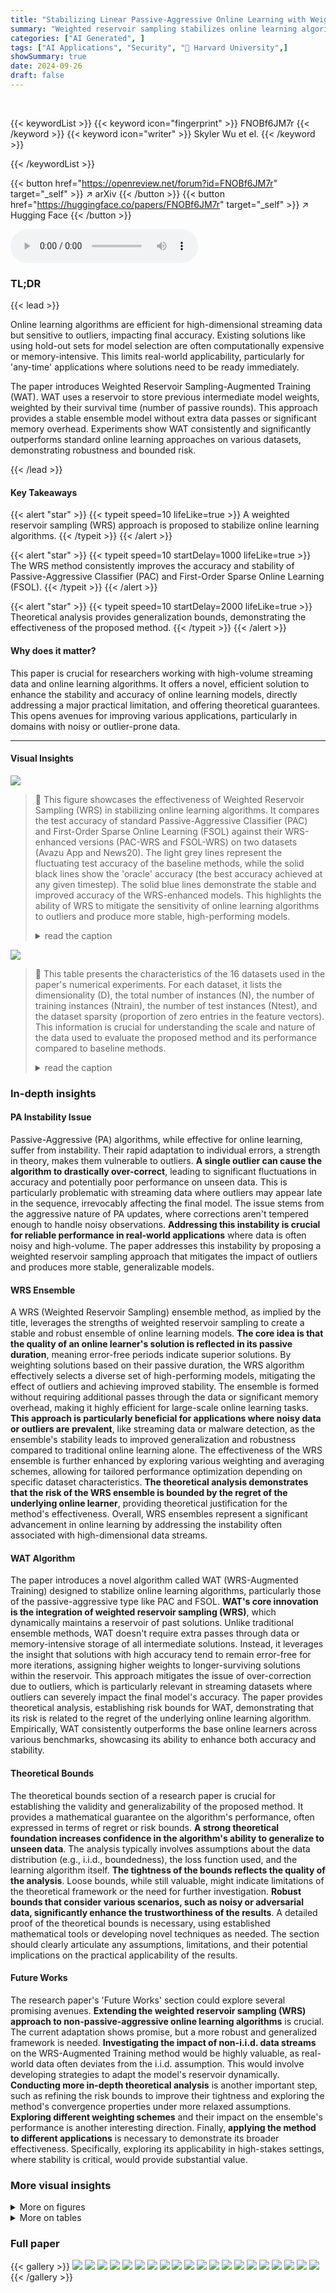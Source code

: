 ```yaml
---
title: "Stabilizing Linear Passive-Aggressive Online Learning with Weighted Reservoir Sampling"
summary: "Weighted reservoir sampling stabilizes online learning algorithms by creating a robust ensemble of intermediate solutions, significantly improving accuracy and mitigating sensitivity to outliers."
categories: ["AI Generated", ]
tags: ["AI Applications", "Security", "🏢 Harvard University",]
showSummary: true
date: 2024-09-26
draft: false
---
```


<br>

{{< keywordList >}}
{{< keyword icon="fingerprint" >}} FNOBf6JM7r {{< /keyword >}}
{{< keyword icon="writer" >}} Skyler Wu et el. {{< /keyword >}}
 
{{< /keywordList >}}

{{< button href="https://openreview.net/forum?id=FNOBf6JM7r" target="_self" >}}
↗ arXiv
{{< /button >}}
{{< button href="https://huggingface.co/papers/FNOBf6JM7r" target="_self" >}}
↗ Hugging Face
{{< /button >}}



<audio controls>
    <source src="https://ai-paper-reviewer.com/FNOBf6JM7r/podcast.wav" type="audio/wav">
    Your browser does not support the audio element.
</audio>


### TL;DR


{{< lead >}}

Online learning algorithms are efficient for high-dimensional streaming data but sensitive to outliers, impacting final accuracy.  Existing solutions like using hold-out sets for model selection are often computationally expensive or memory-intensive. This limits real-world applicability, particularly for 'any-time' applications where solutions need to be ready immediately.

The paper introduces Weighted Reservoir Sampling-Augmented Training (WAT). WAT uses a reservoir to store previous intermediate model weights, weighted by their survival time (number of passive rounds).  This approach provides a stable ensemble model without extra data passes or significant memory overhead.  Experiments show WAT consistently and significantly outperforms standard online learning approaches on various datasets, demonstrating robustness and bounded risk.

{{< /lead >}}


#### Key Takeaways

{{< alert "star" >}}
{{< typeit speed=10 lifeLike=true >}} A weighted reservoir sampling (WRS) approach is proposed to stabilize online learning algorithms. {{< /typeit >}}
{{< /alert >}}

{{< alert "star" >}}
{{< typeit speed=10 startDelay=1000 lifeLike=true >}} The WRS method consistently improves the accuracy and stability of Passive-Aggressive Classifier (PAC) and First-Order Sparse Online Learning (FSOL). {{< /typeit >}}
{{< /alert >}}

{{< alert "star" >}}
{{< typeit speed=10 startDelay=2000 lifeLike=true >}} Theoretical analysis provides generalization bounds, demonstrating the effectiveness of the proposed method. {{< /typeit >}}
{{< /alert >}}

#### Why does it matter?
This paper is crucial for researchers working with high-volume streaming data and online learning algorithms.  It offers a novel, efficient solution to enhance the stability and accuracy of online learning models, directly addressing a major practical limitation, and offering theoretical guarantees. This opens avenues for improving various applications, particularly in domains with noisy or outlier-prone data.

------
#### Visual Insights



![](https://ai-paper-reviewer.com/FNOBf6JM7r/figures_1_1.jpg)

> 🔼 This figure showcases the effectiveness of Weighted Reservoir Sampling (WRS) in stabilizing online learning algorithms.  It compares the test accuracy of standard Passive-Aggressive Classifier (PAC) and First-Order Sparse Online Learning (FSOL) against their WRS-enhanced versions (PAC-WRS and FSOL-WRS) on two datasets (Avazu App and News20). The light grey lines represent the fluctuating test accuracy of the baseline methods, while the solid black lines show the 'oracle' accuracy (the best accuracy achieved at any given timestep).  The solid blue lines demonstrate the stable and improved accuracy of the WRS-enhanced models. This highlights the ability of WRS to mitigate the sensitivity of online learning algorithms to outliers and produce more stable, high-performing models.
> <details>
> <summary>read the caption</summary>
> Figure 1: Test accuracies (y-axis) over timestep (x-axis) for PAC-WRS and FSOL-WRS on Avazu (App) and News20. Light grey lines: test accuracies of the baseline methods PAC or FSOL - at each timestep. Solid black lines: test accuracies of the 'oracle' models, computed as the cumulative maximum of the baselines. Solid blue lines: test accuracies of WRS-enhanced models. Note massive fluctuations of grey lines and stability of blue lines. All variants shown are using standard sampling weights for WRS, with simple-averaging.
> </details>





![](https://ai-paper-reviewer.com/FNOBf6JM7r/tables_6_1.jpg)

> 🔼 This table presents the characteristics of the 16 datasets used in the paper's numerical experiments.  For each dataset, it lists the dimensionality (D), the total number of instances (N), the number of training instances (Ntrain), the number of test instances (Ntest), and the dataset sparsity (proportion of zero entries in the feature vectors).  This information is crucial for understanding the scale and nature of the data used to evaluate the proposed method and its performance compared to baseline methods.
> <details>
> <summary>read the caption</summary>
> Table 1: Sizes, dimensions, and sparsities of all datasets used for numerical experiments.
> </details>





### In-depth insights


#### PA Instability Issue
Passive-Aggressive (PA) algorithms, while effective for online learning, suffer from instability.  Their rapid adaptation to individual errors, a strength in theory, makes them vulnerable to outliers.  **A single outlier can cause the algorithm to drastically over-correct**, leading to significant fluctuations in accuracy and potentially poor performance on unseen data. This is particularly problematic with streaming data where outliers may appear late in the sequence, irrevocably affecting the final model. The issue stems from the aggressive nature of PA updates, where corrections aren't tempered enough to handle noisy observations.  **Addressing this instability is crucial for reliable performance in real-world applications** where data is often noisy and high-volume.  The paper addresses this instability by proposing a weighted reservoir sampling approach that mitigates the impact of outliers and produces more stable, generalizable models.

#### WRS Ensemble
A WRS (Weighted Reservoir Sampling) ensemble method, as implied by the title, leverages the strengths of weighted reservoir sampling to create a stable and robust ensemble of online learning models.  **The core idea is that the quality of an online learner's solution is reflected in its passive duration**, meaning error-free periods indicate superior solutions.  By weighting solutions based on their passive duration, the WRS algorithm effectively selects a diverse set of high-performing models, mitigating the effect of outliers and achieving improved stability. The ensemble is formed without requiring additional passes through the data or significant memory overhead, making it highly efficient for large-scale online learning tasks. **This approach is particularly beneficial for applications where noisy data or outliers are prevalent**, like streaming data or malware detection, as the ensemble's stability leads to improved generalization and robustness compared to traditional online learning alone.  The effectiveness of the WRS ensemble is further enhanced by exploring various weighting and averaging schemes, allowing for tailored performance optimization depending on specific dataset characteristics.  **The theoretical analysis demonstrates that the risk of the WRS ensemble is bounded by the regret of the underlying online learner**, providing theoretical justification for the method's effectiveness.  Overall, WRS ensembles represent a significant advancement in online learning by addressing the instability often associated with high-dimensional data streams.

#### WAT Algorithm
The paper introduces a novel algorithm called WAT (WRS-Augmented Training) designed to stabilize online learning algorithms, particularly those of the passive-aggressive type like PAC and FSOL.  **WAT's core innovation is the integration of weighted reservoir sampling (WRS)**, which dynamically maintains a reservoir of past solutions. Unlike traditional ensemble methods, WAT doesn't require extra passes through data or memory-intensive storage of all intermediate solutions. Instead, it leverages the insight that solutions with high accuracy tend to remain error-free for more iterations, assigning higher weights to longer-surviving solutions within the reservoir.  This approach mitigates the issue of over-correction due to outliers, which is particularly relevant in streaming datasets where outliers can severely impact the final model's accuracy. The paper provides theoretical analysis, establishing risk bounds for WAT, demonstrating that its risk is related to the regret of the underlying online learning algorithm. Empirically, WAT consistently outperforms the base online learners across various benchmarks, showcasing its ability to enhance both accuracy and stability.

#### Theoretical Bounds
The theoretical bounds section of a research paper is crucial for establishing the validity and generalizability of the proposed method.  It provides a mathematical guarantee on the algorithm's performance, often expressed in terms of regret or risk bounds.  **A strong theoretical foundation increases confidence in the algorithm's ability to generalize to unseen data**.  The analysis typically involves assumptions about the data distribution (e.g., i.i.d., boundedness), the loss function used, and the learning algorithm itself.  **The tightness of the bounds reflects the quality of the analysis**.  Loose bounds, while still valuable, might indicate limitations of the theoretical framework or the need for further investigation.  **Robust bounds that consider various scenarios, such as noisy or adversarial data, significantly enhance the trustworthiness of the results**. A detailed proof of the theoretical bounds is necessary, using established mathematical tools or developing novel techniques as needed. The section should clearly articulate any assumptions, limitations, and their potential implications on the practical applicability of the results.

#### Future Works
The research paper's 'Future Works' section could explore several promising avenues.  **Extending the weighted reservoir sampling (WRS) approach to non-passive-aggressive online learning algorithms** is crucial. The current adaptation shows promise, but a more robust and generalized framework is needed.  **Investigating the impact of non-i.i.d. data streams** on the WRS-Augmented Training method would be highly valuable, as real-world data often deviates from the i.i.d. assumption.  This would involve developing strategies to adapt the model's reservoir dynamically.  **Conducting more in-depth theoretical analysis** is another important step, such as refining the risk bounds to improve their tightness and exploring the method's convergence properties under more relaxed assumptions.   **Exploring different weighting schemes** and their impact on the ensemble's performance is another interesting direction.  Finally, **applying the method to different applications** is necessary to demonstrate its broader effectiveness.  Specifically, exploring its applicability in high-stakes settings, where stability is critical, would provide substantial value.


### More visual insights

<details>
<summary>More on figures
</summary>


![](https://ai-paper-reviewer.com/FNOBf6JM7r/figures_7_1.jpg)

> 🔼 This figure visualizes the effectiveness of Weighted Reservoir Sampling (WRS) in stabilizing online learning algorithms.  It shows test accuracy over time for Passive-Aggressive Classifier (PAC) and First-Order Sparse Online Learning (FSOL), with and without WRS. The light grey lines represent the fluctuating accuracy of the standard PAC and FSOL, while the solid blue lines showcase the significantly improved stability achieved by incorporating WRS. The black lines indicate an 'oracle' model, representing the best possible accuracy at each timestep.  The results demonstrate that WRS produces consistently high accuracy, even outperforming the oracle.
> <details>
> <summary>read the caption</summary>
> Figure 1: Test accuracies (y-axis) over timestep (x-axis) for PAC-WRS and FSOL-WRS on Avazu (App) and News20. Light grey lines: test accuracies of the baseline methods PAC or FSOL - at each timestep. Solid black lines: test accuracies of the 'oracle' models, computed as the cumulative maximum of the baselines. Solid blue lines: test accuracies of WRS-enhanced models. Note massive fluctuations of grey lines and stability of blue lines. All variants shown are using standard sampling weights for WRS, with simple-averaging.
> </details>



![](https://ai-paper-reviewer.com/FNOBf6JM7r/figures_8_1.jpg)

> 🔼 This figure shows the test accuracy over time for four different online learning methods: PAC, FSOL, PAC-WRS, and FSOL-WRS.  The light grey lines represent the accuracy of the baseline methods (PAC and FSOL) at each timestep, which fluctuate significantly. The solid black lines show the accuracy of 'oracle' models, which always choose the best performing model at each timestep. The blue lines display the accuracy of the models incorporating the weighted reservoir sampling technique (WRS). As shown in the figure, the WRS-enhanced models (blue lines) demonstrate significantly more stable accuracy than the baseline methods, highlighting the effectiveness of WRS in stabilizing online learning algorithms.
> <details>
> <summary>read the caption</summary>
> Figure 1: Test accuracies (y-axis) over timestep (x-axis) for PAC-WRS and FSOL-WRS on Avazu (App) and News20. Light grey lines: test accuracies of the baseline methods PAC or FSOL - at each timestep. Solid black lines: test accuracies of the 'oracle' models, computed as the cumulative maximum of the baselines. Solid blue lines: test accuracies of WRS-enhanced models. Note massive fluctuations of grey lines and stability of blue lines. All variants shown are using standard sampling weights for WRS, with simple-averaging.
> </details>



![](https://ai-paper-reviewer.com/FNOBf6JM7r/figures_8_2.jpg)

> 🔼 This figure compares the test accuracy of the Passive-Aggressive Classifier (PAC) and First-Order Sparse Online Learning (FSOL) algorithms with and without the proposed Weighted Reservoir Sampling (WRS) method.  The light grey lines show the test accuracy at each timestep for the baseline algorithms (PAC and FSOL). The solid black lines represent the 'oracle' accuracy, which is the cumulative maximum accuracy of the baseline methods. The solid blue lines show the test accuracy of the algorithms enhanced with the WRS method. The figure highlights the significant stability improvement achieved by WRS, especially when compared to the fluctuating performance of the baseline methods.
> <details>
> <summary>read the caption</summary>
> Figure 1: Test accuracies (y-axis) over timestep (x-axis) for PAC-WRS and FSOL-WRS on Avazu (App) and News20. Light grey lines: test accuracies of the baseline methods PAC or FSOL - at each timestep. Solid black lines: test accuracies of the 'oracle' models, computed as the cumulative maximum of the baselines. Solid blue lines: test accuracies of WRS-enhanced models. Note massive fluctuations of grey lines and stability of blue lines. All variants shown are using standard sampling weights for WRS, with simple-averaging.
> </details>



![](https://ai-paper-reviewer.com/FNOBf6JM7r/figures_20_1.jpg)

> 🔼 This figure displays the test accuracy of the Passive-Aggressive Classifier (PAC) and First-Order Sparse Online Learning (FSOL) algorithms, both with and without the Weighted Reservoir Sampling (WRS) enhancement, on the Avazu app and News20 datasets. The light grey lines show the test accuracy at each timestep for the baseline algorithms.  The solid black lines represent the 'oracle' model, which at each timestep reflects the best performance achieved so far by the baseline models. The solid blue lines display the test accuracy of the WRS-enhanced models. The key observation is the significant fluctuation in test accuracy for the baseline methods (grey lines) compared to the stability of the WRS-enhanced models (blue lines). This illustrates the stabilizing effect of WRS.
> <details>
> <summary>read the caption</summary>
> Figure 1: Test accuracies (y-axis) over timestep (x-axis) for PAC-WRS and FSOL-WRS on Avazu (App) and News20. Light grey lines: test accuracies of the baseline methods PAC or FSOL - at each timestep. Solid black lines: test accuracies of the 'oracle' models, computed as the cumulative maximum of the baselines. Solid blue lines: test accuracies of WRS-enhanced models. Note massive fluctuations of grey lines and stability of blue lines. All variants shown are using standard sampling weights for WRS, with simple-averaging.
> </details>



![](https://ai-paper-reviewer.com/FNOBf6JM7r/figures_22_1.jpg)

> 🔼 This figure compares the performance of the Passive-Aggressive Classifier (PAC) and First-Order Sparse Online Learning (FSOL) algorithms with and without the proposed Weighted Reservoir Sampling (WRS) method.  It shows test accuracy plotted against timestep for the Avazu (App) and News20 datasets. The light grey lines represent the baseline algorithms (PAC and FSOL), highlighting their significant fluctuations in accuracy. The solid black lines represent an 'oracle' model that always selects the best accuracy up to that timestep, while the solid blue lines show the performance of the algorithms augmented with the WRS method. The figure clearly illustrates how the WRS method stabilizes the accuracy of the online learning algorithms, making them less sensitive to noisy observations.
> <details>
> <summary>read the caption</summary>
> Figure 1: Test accuracies (y-axis) over timestep (x-axis) for PAC-WRS and FSOL-WRS on Avazu (App) and News20. Light grey lines: test accuracies of the baseline methods PAC or FSOL - at each timestep. Solid black lines: test accuracies of the 'oracle' models, computed as the cumulative maximum of the baselines. Solid blue lines: test accuracies of WRS-enhanced models. Note massive fluctuations of grey lines and stability of blue lines. All variants shown are using standard sampling weights for WRS, with simple-averaging.
> </details>



![](https://ai-paper-reviewer.com/FNOBf6JM7r/figures_23_1.jpg)

> 🔼 This figure shows the test accuracy over time for the Passive-Aggressive Classifier (PAC) and First-Order Sparse Online Learning (FSOL) algorithms, both with and without the Weighted Reservoir Sampling (WRS) enhancement.  The light grey lines represent the accuracy of the standard PAC and FSOL algorithms, which fluctuate significantly due to sensitivity to outliers. The solid black lines show an 'oracle' model, representing the best accuracy at each timestep.  The solid blue lines illustrate the WRS-enhanced models (PAC-WRS and FSOL-WRS), which are significantly more stable, demonstrating the effectiveness of the proposed method in mitigating the impact of noisy data.
> <details>
> <summary>read the caption</summary>
> Figure 1: Test accuracies (y-axis) over timestep (x-axis) for PAC-WRS and FSOL-WRS on Avazu (App) and News20. Light grey lines: test accuracies of the baseline methods PAC or FSOL - at each timestep. Solid black lines: test accuracies of the 'oracle' models, computed as the cumulative maximum of the baselines. Solid blue lines: test accuracies of WRS-enhanced models. Note massive fluctuations of grey lines and stability of blue lines. All variants shown are using standard sampling weights for WRS, with simple-averaging.
> </details>



![](https://ai-paper-reviewer.com/FNOBf6JM7r/figures_24_1.jpg)

> 🔼 This figure shows the test accuracy over time for the Passive-Aggressive Classifier (PAC) and First-Order Sparse Online Learning (FSOL) algorithms, both with and without the proposed Weighted Reservoir Sampling (WRS) method.  The light grey lines represent the accuracy of the standard PAC and FSOL algorithms, showing significant fluctuations. The solid black lines represent an 'oracle' model, which always picks the best accuracy achieved up to that point in time. The solid blue lines represent the accuracy of the algorithms using WRS, demonstrating a much more stable performance. The figure highlights the effectiveness of WRS in stabilizing the online learning process.
> <details>
> <summary>read the caption</summary>
> Figure 1: Test accuracies (y-axis) over timestep (x-axis) for PAC-WRS and FSOL-WRS on Avazu (App) and News20. Light grey lines: test accuracies of the baseline methods PAC or FSOL - at each timestep. Solid black lines: test accuracies of the 'oracle' models, computed as the cumulative maximum of the baselines. Solid blue lines: test accuracies of WRS-enhanced models. Note massive fluctuations of grey lines and stability of blue lines. All variants shown are using standard sampling weights for WRS, with simple-averaging.
> </details>



![](https://ai-paper-reviewer.com/FNOBf6JM7r/figures_25_1.jpg)

> 🔼 This figure compares the performance of the Passive-Aggressive Classifier (PAC) and First-Order Sparse Online Learning (FSOL) algorithms with and without the proposed Weighted Reservoir Sampling (WRS) approach on two datasets: Avazu (App) and News20.  The light grey lines show the fluctuating test accuracies of the original PAC and FSOL algorithms over time. The solid black lines represent the 'oracle' accuracy, which is the highest accuracy achieved up to each time point. The blue lines depict the results obtained by incorporating WRS, which demonstrates significantly more stable performance and higher overall accuracy.
> <details>
> <summary>read the caption</summary>
> Figure 1: Test accuracies (y-axis) over timestep (x-axis) for PAC-WRS and FSOL-WRS on Avazu (App) and News20. Light grey lines: test accuracies of the baseline methods PAC or FSOL - at each timestep. Solid black lines: test accuracies of the 'oracle' models, computed as the cumulative maximum of the baselines. Solid blue lines: test accuracies of WRS-enhanced models. Note massive fluctuations of grey lines and stability of blue lines. All variants shown are using standard sampling weights for WRS, with simple-averaging.
> </details>



![](https://ai-paper-reviewer.com/FNOBf6JM7r/figures_26_1.jpg)

> 🔼 This figure shows the test accuracy over time for Passive-Aggressive Classifier (PAC) and First-Order Sparse Online Learning (FSOL) with and without Weighted Reservoir Sampling (WRS).  It demonstrates the effectiveness of WRS in stabilizing the performance of online learning algorithms. The light grey lines represent the fluctuating test accuracy of the standard PAC and FSOL algorithms, while the solid black lines show the 'oracle' accuracy (the best accuracy achieved at each timestep). The solid blue lines represent the accuracy of the algorithms enhanced with WRS, highlighting their improved stability and performance compared to the baselines.
> <details>
> <summary>read the caption</summary>
> Figure 1: Test accuracies (y-axis) over timestep (x-axis) for PAC-WRS and FSOL-WRS on Avazu (App) and News20. Light grey lines: test accuracies of the baseline methods PAC or FSOL - at each timestep. Solid black lines: test accuracies of the 'oracle' models, computed as the cumulative maximum of the baselines. Solid blue lines: test accuracies of WRS-enhanced models. Note massive fluctuations of grey lines and stability of blue lines. All variants shown are using standard sampling weights for WRS, with simple-averaging.
> </details>



![](https://ai-paper-reviewer.com/FNOBf6JM7r/figures_28_1.jpg)

> 🔼 This figure compares the performance of the standard Passive-Aggressive Classifier (PAC) and First-Order Sparse Online Learning (FSOL) with their weighted reservoir sampling (WRS) augmented versions (PAC-WRS and FSOL-WRS) on two datasets: Avazu (App) and News20.  The light grey lines represent the test accuracies of the baseline methods at each timestep. The solid black lines show the 'oracle' accuracies, representing the cumulative maximum accuracy achieved by the baselines.  The solid blue lines depict the accuracies of the WRS-enhanced models. The figure highlights the significantly reduced fluctuation and improved stability of the WRS models compared to the baselines.
> <details>
> <summary>read the caption</summary>
> Figure 1: Test accuracies (y-axis) over timestep (x-axis) for PAC-WRS and FSOL-WRS on Avazu (App) and News20. Light grey lines: test accuracies of the baseline methods PAC or FSOL - at each timestep. Solid black lines: test accuracies of the 'oracle' models, computed as the cumulative maximum of the baselines. Solid blue lines: test accuracies of WRS-enhanced models. Note massive fluctuations of grey lines and stability of blue lines. All variants shown are using standard sampling weights for WRS, with simple-averaging.
> </details>



![](https://ai-paper-reviewer.com/FNOBf6JM7r/figures_29_1.jpg)

> 🔼 This figure shows the test accuracy over time for the Passive-Aggressive Classifier (PAC) and First-Order Sparse Online Learning (FSOL) algorithms, both with and without the Weighted Reservoir Sampling (WRS) enhancement.  The light grey lines represent the baseline algorithms' accuracy at each time step, demonstrating significant fluctuations. The solid black lines show the 'oracle' accuracy (the highest accuracy achieved up to that point in time), highlighting the potential performance. The solid blue lines display the WRS-enhanced models' performance, which remains significantly more stable, showcasing the effectiveness of WRS in mitigating accuracy fluctuations. All WRS models use standard sampling weights and simple averaging.
> <details>
> <summary>read the caption</summary>
> Figure 1: Test accuracies (y-axis) over timestep (x-axis) for PAC-WRS and FSOL-WRS on Avazu (App) and News20. Light grey lines: test accuracies of the baseline methods PAC or FSOL - at each timestep. Solid black lines: test accuracies of the 'oracle' models, computed as the cumulative maximum of the baselines. Solid blue lines: test accuracies of WRS-enhanced models. Note massive fluctuations of grey lines and stability of blue lines. All variants shown are using standard sampling weights for WRS, with simple-averaging.
> </details>



![](https://ai-paper-reviewer.com/FNOBf6JM7r/figures_30_1.jpg)

> 🔼 This figure shows the test accuracy over time for the Passive-Aggressive Classifier (PAC) and First-Order Sparse Online Learning (FSOL) algorithms, both with and without the Weighted Reservoir Sampling (WRS) enhancement.  The light grey lines represent the accuracy of the standard PAC and FSOL algorithms, which fluctuate significantly. The solid black lines represent the 'oracle' accuracy, representing the highest accuracy achieved at each timestep. The solid blue lines show the accuracy of the WRS-enhanced versions (PAC-WRS and FSOL-WRS), which remain much more stable over time. This illustrates the effectiveness of the WRS method in stabilizing the performance of online learning algorithms.
> <details>
> <summary>read the caption</summary>
> Figure 1: Test accuracies (y-axis) over timestep (x-axis) for PAC-WRS and FSOL-WRS on Avazu (App) and News20. Light grey lines: test accuracies of the baseline methods PAC or FSOL - at each timestep. Solid black lines: test accuracies of the 'oracle' models, computed as the cumulative maximum of the baselines. Solid blue lines: test accuracies of WRS-enhanced models. Note massive fluctuations of grey lines and stability of blue lines. All variants shown are using standard sampling weights for WRS, with simple-averaging.
> </details>



![](https://ai-paper-reviewer.com/FNOBf6JM7r/figures_31_1.jpg)

> 🔼 This figure shows the test accuracy over time for the Passive-Aggressive Classifier (PAC) and First-Order Sparse Online Learning (FSOL) algorithms, both with and without the Weighted Reservoir Sampling (WRS) enhancement.  The light grey lines represent the baseline algorithms' accuracy at each time step, demonstrating significant fluctuations. The solid black lines show the 'oracle' accuracy (the highest accuracy achieved up to that point), and the solid blue lines represent the WRS-enhanced algorithms. The figure highlights the increased stability provided by WRS.
> <details>
> <summary>read the caption</summary>
> Figure 1: Test accuracies (y-axis) over timestep (x-axis) for PAC-WRS and FSOL-WRS on Avazu (App) and News20. Light grey lines: test accuracies of the baseline methods PAC or FSOL - at each timestep. Solid black lines: test accuracies of the 'oracle' models, computed as the cumulative maximum of the baselines. Solid blue lines: test accuracies of WRS-enhanced models. Note massive fluctuations of grey lines and stability of blue lines. All variants shown are using standard sampling weights for WRS, with simple-averaging.
> </details>



![](https://ai-paper-reviewer.com/FNOBf6JM7r/figures_32_1.jpg)

> 🔼 This figure shows the test accuracies of the Passive-Aggressive Classifier (PAC) and First-Order Sparse Online Learning (FSOL) algorithms, both with and without the Weighted Reservoir Sampling (WRS) enhancement, on the Avazu (App) and News20 datasets.  The light grey lines represent the test accuracy of the original PAC and FSOL algorithms at each time step. The solid black lines show the 'oracle' accuracy, which is the cumulative maximum accuracy achieved by the baseline algorithms at each time step. The solid blue lines illustrate the test accuracy of the WRS-enhanced algorithms (PAC-WRS and FSOL-WRS). The figure highlights that the original algorithms show significant fluctuations in accuracy over time, whereas the WRS-enhanced versions exhibit much more stable accuracy, consistently outperforming the baseline methods and even the oracle in some cases.
> <details>
> <summary>read the caption</summary>
> Figure 1: Test accuracies (y-axis) over timestep (x-axis) for PAC-WRS and FSOL-WRS on Avazu (App) and News20. Light grey lines: test accuracies of the baseline methods PAC or FSOL - at each timestep. Solid black lines: test accuracies of the 'oracle' models, computed as the cumulative maximum of the baselines. Solid blue lines: test accuracies of WRS-enhanced models. Note massive fluctuations of grey lines and stability of blue lines. All variants shown are using standard sampling weights for WRS, with simple-averaging.
> </details>



![](https://ai-paper-reviewer.com/FNOBf6JM7r/figures_33_1.jpg)

> 🔼 This figure shows the test accuracy over time for the Passive-Aggressive Classifier (PAC) and First-Order Sparse Online Learning (FSOL) algorithms, both with and without the Weighted Reservoir Sampling (WRS) enhancement.  The light grey lines represent the baseline algorithms' accuracy at each timestep, demonstrating significant fluctuations. The solid black lines represent the 'oracle' accuracy (the best accuracy achieved up to each timestep), and the solid blue lines show the WRS-enhanced algorithms' accuracy.  The figure highlights how WRS stabilizes the accuracy, significantly reducing the fluctuations compared to the baseline algorithms.
> <details>
> <summary>read the caption</summary>
> Figure 1: Test accuracies (y-axis) over timestep (x-axis) for PAC-WRS and FSOL-WRS on Avazu (App) and News20. Light grey lines: test accuracies of the baseline methods PAC or FSOL - at each timestep. Solid black lines: test accuracies of the 'oracle' models, computed as the cumulative maximum of the baselines. Solid blue lines: test accuracies of WRS-enhanced models. Note massive fluctuations of grey lines and stability of blue lines. All variants shown are using standard sampling weights for WRS, with simple-averaging.
> </details>



![](https://ai-paper-reviewer.com/FNOBf6JM7r/figures_34_1.jpg)

> 🔼 This figure compares the test accuracy over time for four models: PAC, FSOL, PAC-WRS, and FSOL-WRS on two datasets: Avazu (App) and News20.  Light grey lines show the test accuracy of the original PAC and FSOL models at each timestep. The solid black lines represent an 'oracle' model which is the cumulative maximum accuracy at any given point in the dataset. Finally, the solid blue lines illustrate the accuracy of the PAC-WRS and FSOL-WRS models at each timestep. The figure clearly illustrates that the WRS models have far more stable accuracy over time than the original models. The significant fluctuations in the baseline model's accuracy highlight the need for stable solutions proposed in the paper.
> <details>
> <summary>read the caption</summary>
> Figure 1: Test accuracies (y-axis) over timestep (x-axis) for PAC-WRS and FSOL-WRS on Avazu (App) and News20. Light grey lines: test accuracies of the baseline methods PAC or FSOL - at each timestep. Solid black lines: test accuracies of the 'oracle' models, computed as the cumulative maximum of the baselines. Solid blue lines: test accuracies of WRS-enhanced models. Note massive fluctuations of grey lines and stability of blue lines. All variants shown are using standard sampling weights for WRS, with simple-averaging.
> </details>



![](https://ai-paper-reviewer.com/FNOBf6JM7r/figures_35_1.jpg)

> 🔼 This figure shows the test accuracy over time for the Passive-Aggressive Classifier (PAC) and First-Order Sparse Online Learning (FSOL) algorithms, both with and without the proposed Weighted Reservoir Sampling (WRS) method.  The light grey lines represent the accuracy of the standard PAC and FSOL at each timestep. The solid black lines show the 'oracle' accuracy, which is the highest accuracy achieved up to that point.  The solid blue lines are the accuracy of the algorithms using the WRS method.  The figure demonstrates that the WRS method significantly reduces the fluctuations in test accuracy and improves the overall stability of the algorithms.
> <details>
> <summary>read the caption</summary>
> Figure 1: Test accuracies (y-axis) over timestep (x-axis) for PAC-WRS and FSOL-WRS on Avazu (App) and News20. Light grey lines: test accuracies of the baseline methods PAC or FSOL - at each timestep. Solid black lines: test accuracies of the 'oracle' models, computed as the cumulative maximum of the baselines. Solid blue lines: test accuracies of WRS-enhanced models. Note massive fluctuations of grey lines and stability of blue lines. All variants shown are using standard sampling weights for WRS, with simple-averaging.
> </details>



![](https://ai-paper-reviewer.com/FNOBf6JM7r/figures_36_1.jpg)

> 🔼 This figure compares the test accuracies of the standard Passive-Aggressive Classifier (PAC) and First-Order Sparse Online Learning (FSOL) algorithms to their enhanced versions using Weighted Reservoir Sampling (WRS) on two datasets: Avazu (App) and News20. The light grey lines represent the test accuracy of the standard algorithms at each timestep, while the solid black lines show the 'oracle' accuracy, which is the cumulative maximum accuracy achieved by the standard algorithms. The solid blue lines represent the test accuracy of the WRS-enhanced algorithms. The figure highlights that the WRS-enhanced algorithms exhibit significantly more stable accuracy over time compared to the standard algorithms, demonstrating the effectiveness of the WRS approach in stabilizing online learning methods.
> <details>
> <summary>read the caption</summary>
> Figure 1: Test accuracies (y-axis) over timestep (x-axis) for PAC-WRS and FSOL-WRS on Avazu (App) and News20. Light grey lines: test accuracies of the baseline methods PAC or FSOL - at each timestep. Solid black lines: test accuracies of the 'oracle' models, computed as the cumulative maximum of the baselines. Solid blue lines: test accuracies of WRS-enhanced models. Note massive fluctuations of grey lines and stability of blue lines. All variants shown are using standard sampling weights for WRS, with simple-averaging.
> </details>



![](https://ai-paper-reviewer.com/FNOBf6JM7r/figures_37_1.jpg)

> 🔼 This figure shows the test accuracies over time for Passive-Aggressive Classifier (PAC) and First-Order Sparse Online Learning (FSOL) with and without the proposed Weighted Reservoir Sampling (WRS) method. It demonstrates the effectiveness of WRS in stabilizing the performance of online learning algorithms by reducing the fluctuations caused by outliers in the data stream. The figure highlights the instability of the baseline methods (PAC and FSOL) compared to the stability of the WRS-enhanced models (PAC-WRS and FSOL-WRS), showcasing the significant improvement achieved by incorporating WRS.
> <details>
> <summary>read the caption</summary>
> Figure 1: Test accuracies (y-axis) over timestep (x-axis) for PAC-WRS and FSOL-WRS on Avazu (App) and News20. Light grey lines: test accuracies of the baseline methods PAC or FSOL - at each timestep. Solid black lines: test accuracies of the 'oracle' models, computed as the cumulative maximum of the baselines. Solid blue lines: test accuracies of WRS-enhanced models. Note massive fluctuations of grey lines and stability of blue lines. All variants shown are using standard sampling weights for WRS, with simple-averaging.
> </details>



![](https://ai-paper-reviewer.com/FNOBf6JM7r/figures_38_1.jpg)

> 🔼 This figure shows the test accuracies of Passive-Aggressive Classifier (PAC) and First-Order Sparse Online Learning (FSOL) with and without Weighted Reservoir Sampling (WRS) on Avazu (App) and News20 datasets over time.  The light grey lines represent the baseline methods' fluctuating accuracies. The solid black lines represent the 'oracle' models, which are the cumulative maximum accuracies of the baseline methods at each timestep. The solid blue lines show the much more stable accuracies of the WRS-enhanced models. This illustrates how WRS stabilizes online learning algorithms against outliers and improves their overall performance.
> <details>
> <summary>read the caption</summary>
> Figure 1: Test accuracies (y-axis) over timestep (x-axis) for PAC-WRS and FSOL-WRS on Avazu (App) and News20. Light grey lines: test accuracies of the baseline methods PAC or FSOL - at each timestep. Solid black lines: test accuracies of the 'oracle' models, computed as the cumulative maximum of the baselines. Solid blue lines: test accuracies of WRS-enhanced models. Note massive fluctuations of grey lines and stability of blue lines. All variants shown are using standard sampling weights for WRS, with simple-averaging.
> </details>



![](https://ai-paper-reviewer.com/FNOBf6JM7r/figures_39_1.jpg)

> 🔼 This figure shows the test accuracy over time for the Passive-Aggressive Classifier (PAC) and First-Order Sparse Online Learning (FSOL) algorithms, both with and without the proposed Weighted Reservoir Sampling (WRS) method.  The light grey lines represent the accuracy of the standard PAC/FSOL at each timestep, demonstrating significant fluctuations. The solid black lines show the 'oracle' accuracy, representing the best accuracy achieved at each time step, which is unattainable in practice.  The solid blue lines show the performance of the WRS-enhanced algorithms, highlighting their superior stability and consistent performance compared to the baseline methods.
> <details>
> <summary>read the caption</summary>
> Figure 1: Test accuracies (y-axis) over timestep (x-axis) for PAC-WRS and FSOL-WRS on Avazu (App) and News20. Light grey lines: test accuracies of the baseline methods PAC or FSOL - at each timestep. Solid black lines: test accuracies of the 'oracle' models, computed as the cumulative maximum of the baselines. Solid blue lines: test accuracies of WRS-enhanced models. Note massive fluctuations of grey lines and stability of blue lines. All variants shown are using standard sampling weights for WRS, with simple-averaging.
> </details>



![](https://ai-paper-reviewer.com/FNOBf6JM7r/figures_40_1.jpg)

> 🔼 This figure compares the performance of the original Passive-Aggressive Classifier (PAC) and First-Order Sparse Online Learning (FSOL) algorithms against their enhanced versions using Weighted Reservoir Sampling (WRS) on two datasets: Avazu (App) and News20.  The light grey lines show the fluctuating test accuracy of the original algorithms at each time step. The solid black lines represent an 'oracle' model, which always chooses the best performing model up to that point in time. The solid blue lines illustrate the significantly improved stability of the WRS-enhanced versions, highlighting the effectiveness of WRS in mitigating accuracy fluctuations and resulting in a more stable model.
> <details>
> <summary>read the caption</summary>
> Figure 1: Test accuracies (y-axis) over timestep (x-axis) for PAC-WRS and FSOL-WRS on Avazu (App) and News20. Light grey lines: test accuracies of the baseline methods PAC or FSOL - at each timestep. Solid black lines: test accuracies of the 'oracle' models, computed as the cumulative maximum of the baselines. Solid blue lines: test accuracies of WRS-enhanced models. Note massive fluctuations of grey lines and stability of blue lines. All variants shown are using standard sampling weights for WRS, with simple-averaging.
> </details>



![](https://ai-paper-reviewer.com/FNOBf6JM7r/figures_41_1.jpg)

> 🔼 This figure shows the test accuracy of PAC and FSOL, with and without the WRS approach, over time.  The light grey lines represent the baseline methods (PAC or FSOL) at each timestep.  The solid black lines represent the 'oracle' models (the cumulative maximum accuracy of the baseline at each timestep).  The solid blue lines represent the WRS enhanced models. The figure highlights that WRS significantly stabilizes the accuracy of the online learning algorithms, reducing the fluctuations observed in the baseline methods, and performing comparably to or better than the 'oracle'.
> <details>
> <summary>read the caption</summary>
> Figure 1: Test accuracies (y-axis) over timestep (x-axis) for PAC-WRS and FSOL-WRS on Avazu (App) and News20. Light grey lines: test accuracies of the baseline methods PAC or FSOL - at each timestep. Solid black lines: test accuracies of the 'oracle' models, computed as the cumulative maximum of the baselines. Solid blue lines: test accuracies of WRS-enhanced models. Note massive fluctuations of grey lines and stability of blue lines. All variants shown are using standard sampling weights for WRS, with simple-averaging.
> </details>



![](https://ai-paper-reviewer.com/FNOBf6JM7r/figures_42_1.jpg)

> 🔼 This figure shows the test accuracy over time for Passive-Aggressive Classifier (PAC) and First-Order Sparse Online Learning (FSOL) with and without the proposed Weighted Reservoir Sampling (WRS) method.  The light grey lines represent the accuracy of the standard PAC and FSOL at each timestep.  The solid black lines show the accuracy of an 'oracle' model, which always selects the best performing model up to that point in time. The blue lines illustrate the performance of the WRS enhanced versions. The figure demonstrates that the WRS method significantly improves the stability of the online learning algorithms.
> <details>
> <summary>read the caption</summary>
> Figure 1: Test accuracies (y-axis) over timestep (x-axis) for PAC-WRS and FSOL-WRS on Avazu (App) and News20. Light grey lines: test accuracies of the baseline methods PAC or FSOL - at each timestep. Solid black lines: test accuracies of the 'oracle' models, computed as the cumulative maximum of the baselines. Solid blue lines: test accuracies of WRS-enhanced models. Note massive fluctuations of grey lines and stability of blue lines. All variants shown are using standard sampling weights for WRS, with simple-averaging.
> </details>



![](https://ai-paper-reviewer.com/FNOBf6JM7r/figures_43_1.jpg)

> 🔼 This figure displays the test accuracy over time for four different online learning algorithms: PAC, FSOL, PAC-WRS, and FSOL-WRS.  The light grey lines show the fluctuating accuracy of the standard PAC and FSOL algorithms, while the solid blue lines demonstrate the stable accuracy achieved by the WRS-enhanced versions. The black lines represent an 'oracle' model, showing the highest accuracy achieved at each point in time by either the PAC or FSOL method. The figure highlights the improved stability provided by the weighted reservoir sampling technique.
> <details>
> <summary>read the caption</summary>
> Figure 1: Test accuracies (y-axis) over timestep (x-axis) for PAC-WRS and FSOL-WRS on Avazu (App) and News20. Light grey lines: test accuracies of the baseline methods PAC or FSOL - at each timestep. Solid black lines: test accuracies of the 'oracle' models, computed as the cumulative maximum of the baselines. Solid blue lines: test accuracies of WRS-enhanced models. Note massive fluctuations of grey lines and stability of blue lines. All variants shown are using standard sampling weights for WRS, with simple-averaging.
> </details>



![](https://ai-paper-reviewer.com/FNOBf6JM7r/figures_44_1.jpg)

> 🔼 This figure shows the test accuracies of the Passive-Aggressive Classifier (PAC) and First-Order Sparse Online Learning (FSOL) algorithms, with and without the Weighted Reservoir Sampling (WRS) technique, on the Avazu (App) and News20 datasets.  The light grey lines represent the test accuracy at each timestep for the baseline algorithms. The solid black lines show the 'oracle' accuracy, representing the highest accuracy achieved at each timestep. The solid blue lines represent the test accuracy of the algorithms enhanced with WRS. The figure highlights the significant improvement in stability offered by WRS, as shown by the smoother blue lines compared to the fluctuating grey lines. This demonstrates that WRS successfully mitigates the sensitivity of online learning algorithms to outliers.
> <details>
> <summary>read the caption</summary>
> Figure 1: Test accuracies (y-axis) over timestep (x-axis) for PAC-WRS and FSOL-WRS on Avazu (App) and News20. Light grey lines: test accuracies of the baseline methods PAC or FSOL - at each timestep. Solid black lines: test accuracies of the 'oracle' models, computed as the cumulative maximum of the baselines. Solid blue lines: test accuracies of WRS-enhanced models. Note massive fluctuations of grey lines and stability of blue lines. All variants shown are using standard sampling weights for WRS, with simple-averaging.
> </details>



![](https://ai-paper-reviewer.com/FNOBf6JM7r/figures_45_1.jpg)

> 🔼 This figure compares the test accuracies of the Passive-Aggressive Classifier (PAC) and First-Order Sparse Online Learning (FSOL) algorithms, with and without the Weighted Reservoir Sampling (WRS) enhancement, on two datasets: Avazu (App) and News20.  The light grey lines show the test accuracy of the standard PAC/FSOL at each timestep.  The solid black lines represent an 'oracle' that always chooses the best accuracy seen up to that point in time.  The blue lines depict the performance of the WRS-enhanced algorithms.  The key observation is the significantly reduced fluctuation and improved stability of the WRS enhanced models compared to the baseline methods.
> <details>
> <summary>read the caption</summary>
> Figure 1: Test accuracies (y-axis) over timestep (x-axis) for PAC-WRS and FSOL-WRS on Avazu (App) and News20. Light grey lines: test accuracies of the baseline methods PAC or FSOL - at each timestep. Solid black lines: test accuracies of the 'oracle' models, computed as the cumulative maximum of the baselines. Solid blue lines: test accuracies of WRS-enhanced models. Note massive fluctuations of grey lines and stability of blue lines. All variants shown are using standard sampling weights for WRS, with simple-averaging.
> </details>



![](https://ai-paper-reviewer.com/FNOBf6JM7r/figures_46_1.jpg)

> 🔼 This figure shows the test accuracy over time for both PAC and FSOL, with and without the proposed WRS method. The grey lines represent the baseline methods (PAC or FSOL), which show significant fluctuations. The black lines represent the oracle model, which is the cumulative maximum accuracy of the baseline method. The blue lines represent the WRS-enhanced models, which show much more stable accuracy over time.  The figure highlights the effectiveness of WRS in stabilizing online learning algorithms.
> <details>
> <summary>read the caption</summary>
> Figure 1: Test accuracies (y-axis) over timestep (x-axis) for PAC-WRS and FSOL-WRS on Avazu (App) and News20. Light grey lines: test accuracies of the baseline methods PAC or FSOL - at each timestep. Solid black lines: test accuracies of the 'oracle' models, computed as the cumulative maximum of the baselines. Solid blue lines: test accuracies of WRS-enhanced models. Note massive fluctuations of grey lines and stability of blue lines. All variants shown are using standard sampling weights for WRS, with simple-averaging.
> </details>



![](https://ai-paper-reviewer.com/FNOBf6JM7r/figures_47_1.jpg)

> 🔼 This figure shows the test accuracy over time for four different online learning algorithms on two datasets: Avazu (App) and News20.  The light grey lines represent the accuracy of the standard Passive-Aggressive Classifier (PAC) and First-Order Sparse Online Learning (FSOL) algorithms. The solid black lines show the 'oracle' accuracy, representing the highest accuracy achieved by either algorithm at any given timestep. The solid blue lines represent the accuracy of the algorithms enhanced with Weighted Reservoir Sampling (WRS). The figure highlights how WRS significantly stabilizes the accuracy of the online learning algorithms, reducing the fluctuations seen in the standard algorithms.
> <details>
> <summary>read the caption</summary>
> Figure 1: Test accuracies (y-axis) over timestep (x-axis) for PAC-WRS and FSOL-WRS on Avazu (App) and News20. Light grey lines: test accuracies of the baseline methods PAC or FSOL - at each timestep. Solid black lines: test accuracies of the 'oracle' models, computed as the cumulative maximum of the baselines. Solid blue lines: test accuracies of WRS-enhanced models. Note massive fluctuations of grey lines and stability of blue lines. All variants shown are using standard sampling weights for WRS, with simple-averaging.
> </details>



</details>




<details>
<summary>More on tables
</summary>


![](https://ai-paper-reviewer.com/FNOBf6JM7r/tables_7_1.jpg)
> 🔼 This table shows the number of datasets (out of 16) where using the Weighted Reservoir Sampling (WRS) method with a reservoir size of 64 improved the Relative Oracle Performance (ROP) compared to the baseline methods (Passive-Aggressive Classifier (PAC) and First-Order Sparse Online Learning (FSOL)).  The results are broken down by the averaging method used (simple or weighted) and the weighting scheme (standard or exponential).
> <details>
> <summary>read the caption</summary>
> Table 2: Numbers of datasets out of 16 where each PAC-WRS or FSOL-WRS variant with K = 64 outperformed its corresponding base method (PAC or FSOL), as measured by ROP averaged across 5 randomized trials.
> </details>

![](https://ai-paper-reviewer.com/FNOBf6JM7r/tables_8_1.jpg)
> 🔼 This table shows the number of datasets (out of 16) where using Weighted Reservoir Sampling (WRS) with a reservoir size of 64 resulted in a better Relative Oracle Performance (ROP) compared to the baseline methods (PAC or FSOL).  ROP measures the stability of the test accuracy over time, with lower values indicating greater stability. The table breaks down the results by the averaging scheme used (Simple Average vs. Weighted Average) and the weighting scheme (Standard vs. Exponential).
> <details>
> <summary>read the caption</summary>
> Table 3: Numbers of datasets out of 16 where each PAC-WRS or FSOL-WRS variant with K = 64 outperformed its corresponding base method (PAC or FSOL), as measured by ROP averaged across 5 randomized trials.
> </details>

![](https://ai-paper-reviewer.com/FNOBf6JM7r/tables_9_1.jpg)
> 🔼 This table presents the characteristics of the 16 datasets used in the paper's numerical experiments. For each dataset, it provides the following information:   * **Dataset:** The name of the dataset. * **D:** The dimensionality of the feature vectors (number of features). * **N:** The total number of instances (data points) in the dataset. * **Ntrain:** The number of instances used for training. * **Ntest:** The number of instances used for testing. * **Sparsity:** A measure of the sparsity of the dataset, representing the proportion of zero entries in the feature vectors.
> <details>
> <summary>read the caption</summary>
> Table 1: Sizes, dimensions, and sparsities of all datasets used for numerical experiments.
> </details>

![](https://ai-paper-reviewer.com/FNOBf6JM7r/tables_23_1.jpg)
> 🔼 This table presents the characteristics of the 16 datasets used in the paper's numerical experiments.  For each dataset, it provides the number of data points (N), the dimensionality of the data (D), the number of training points (Ntrain), the number of test points (Ntest), and a measure of the sparsity of the data. Sparsity here refers to the proportion of zero values in the dataset.  This information is crucial for understanding the computational complexity and characteristics of the experiments.
> <details>
> <summary>read the caption</summary>
> Table 1: Sizes, dimensions, and sparsities of all datasets used for numerical experiments.
> </details>

![](https://ai-paper-reviewer.com/FNOBf6JM7r/tables_27_1.jpg)
> 🔼 This table shows the p-values obtained from Wilcoxon signed-rank tests.  These tests assess the statistical significance of differences in Relative Oracle Performance (ROP) between the proposed Weighted Reservoir Sampling-Augmented Training (WAT) method (PAC-WRS and FSOL-WRS with K=64) and the baseline methods (PAC and FSOL). The p-values indicate whether the improvements in ROP observed for the WAT methods are statistically significant (typically, a p-value below 0.05 suggests statistical significance). The table breaks down the p-values by the averaging method used (simple or weighted) and the weighting scheme (standard or exponential).
> <details>
> <summary>read the caption</summary>
> Table 6: Wilcoxon signed-rank test p-values testing whether differences in relative oracle performance between K = 64 PAC/FSOL-WRS variants and base PAC/FSOL methods are statistically significant.
> </details>

![](https://ai-paper-reviewer.com/FNOBf6JM7r/tables_27_2.jpg)
> 🔼 This table presents the p-values from Wilcoxon signed-rank tests. These tests assess the statistical significance of the differences in final test accuracy between the models using weighted reservoir sampling (PAC/FSOL-WRS with K=64) and their base counterparts (PAC/FSOL).  The results indicate whether the improvements in final test accuracy achieved by the WRS variants are statistically significant.
> <details>
> <summary>read the caption</summary>
> Table 7: Wilcoxon signed-rank test p-values testing whether differences in final test accuracy between K = 64 PAC/FSOL-WRS variants and base PAC/FSOL methods are statistically significant.
> </details>

</details>




### Full paper

{{< gallery >}}
<img src="https://ai-paper-reviewer.com/FNOBf6JM7r/1.png" class="grid-w50 md:grid-w33 xl:grid-w25" />
<img src="https://ai-paper-reviewer.com/FNOBf6JM7r/2.png" class="grid-w50 md:grid-w33 xl:grid-w25" />
<img src="https://ai-paper-reviewer.com/FNOBf6JM7r/3.png" class="grid-w50 md:grid-w33 xl:grid-w25" />
<img src="https://ai-paper-reviewer.com/FNOBf6JM7r/4.png" class="grid-w50 md:grid-w33 xl:grid-w25" />
<img src="https://ai-paper-reviewer.com/FNOBf6JM7r/5.png" class="grid-w50 md:grid-w33 xl:grid-w25" />
<img src="https://ai-paper-reviewer.com/FNOBf6JM7r/6.png" class="grid-w50 md:grid-w33 xl:grid-w25" />
<img src="https://ai-paper-reviewer.com/FNOBf6JM7r/7.png" class="grid-w50 md:grid-w33 xl:grid-w25" />
<img src="https://ai-paper-reviewer.com/FNOBf6JM7r/8.png" class="grid-w50 md:grid-w33 xl:grid-w25" />
<img src="https://ai-paper-reviewer.com/FNOBf6JM7r/9.png" class="grid-w50 md:grid-w33 xl:grid-w25" />
<img src="https://ai-paper-reviewer.com/FNOBf6JM7r/10.png" class="grid-w50 md:grid-w33 xl:grid-w25" />
<img src="https://ai-paper-reviewer.com/FNOBf6JM7r/11.png" class="grid-w50 md:grid-w33 xl:grid-w25" />
<img src="https://ai-paper-reviewer.com/FNOBf6JM7r/12.png" class="grid-w50 md:grid-w33 xl:grid-w25" />
<img src="https://ai-paper-reviewer.com/FNOBf6JM7r/13.png" class="grid-w50 md:grid-w33 xl:grid-w25" />
<img src="https://ai-paper-reviewer.com/FNOBf6JM7r/14.png" class="grid-w50 md:grid-w33 xl:grid-w25" />
<img src="https://ai-paper-reviewer.com/FNOBf6JM7r/15.png" class="grid-w50 md:grid-w33 xl:grid-w25" />
<img src="https://ai-paper-reviewer.com/FNOBf6JM7r/16.png" class="grid-w50 md:grid-w33 xl:grid-w25" />
<img src="https://ai-paper-reviewer.com/FNOBf6JM7r/17.png" class="grid-w50 md:grid-w33 xl:grid-w25" />
<img src="https://ai-paper-reviewer.com/FNOBf6JM7r/18.png" class="grid-w50 md:grid-w33 xl:grid-w25" />
<img src="https://ai-paper-reviewer.com/FNOBf6JM7r/19.png" class="grid-w50 md:grid-w33 xl:grid-w25" />
<img src="https://ai-paper-reviewer.com/FNOBf6JM7r/20.png" class="grid-w50 md:grid-w33 xl:grid-w25" />
{{< /gallery >}}